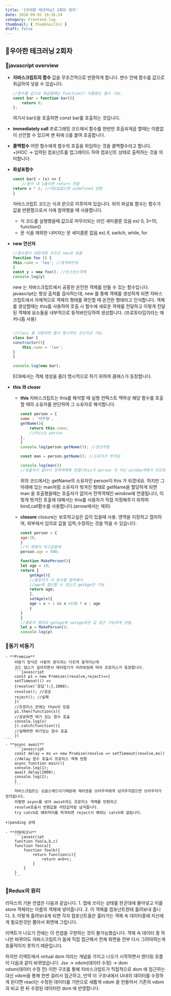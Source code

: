 ```yaml
---
title: '[우아한 테크러닝] 2회차 정리'
date: 2020-09-03 19:36:24
category: Frontend_log
thumbnail: { thumbnailSrc }
draft: false
---
```



## 🌟우아한 테크러닝 2회차

### 🎯javascript overview
- **자바스크립트의 함수**
    값을 무조건적으로 반환하게 합니다.
    변수 안에 함수를 값으로 취급하여 넣을 수 있습니다.
    ```javascript
    //함수를 값으로 취급할떄는 function() 이름없는 함수 가능.
    const bar = function bar(){
        return 0;
    };
    ```
    여기서 bar()을 호출하면 const bar를 호출하는 것입니다.

- **immediately call**
    프로그래밍 코드에서 함수를 한번만 호출되게끔 할때는
    이름없이 선언할 수 있으며 맨 뒤에 ()를 붙여 호출합니다.

- **콜백함수**
    어떤 함수에게 함수의 호출을 위임하는 것을 콜백함수라고 합니다.
    +)HOC -> 입력된 컴포넌트를 업그레이드 하여 컴포넌트 상태로 출력하는 것을 의미합니다.

- **화살표함수**
    ```javascript
    const bar2 = (x) => {
        //함수 내 1줄이면 return 안씀
    return x * 2; //리턴값없으면 undefined 반환
    }
    ```
    자바스크립트 코드는 식과 문으로 이루어져 있습니다.
    위의 화살표 함수는 함수가 값을 반환함으로서 식에 참여했을 때 사용합니다.
    
    - 식
    코드를 실행했을때 값으로 마무리되는 라인
    세미콜론 있음
    ex) 0, 3+10, function()
    - 문
    식을 제외한 나머자는 문 
    세미콜론 없음
    ex) if, switch, while, for

- **new 연산자**
    ``` javascript
    //함수명이 대문자면 무조건 new로 호출
    function foo () {
    this.name = 'lee'; //동적바인딩
    }
    const y = new foo(); //인스턴스객체
    console.log(y)
    ```
    new 는 자바스크립트에서 공증한 온전한 객체를 만들 수 있는 함수입니다.
    javascript는 항상 출처를 검사하는데, new 를 통해 객체를 생성하게 되면 
    자바스크립트에서 자체적으로 객체의 형태를 확인할 때 온전한 형태라고 인식합니다.
    객체를 생성할때는 this를 사용하여 호출 시 함수에 새로운 객체를 전달하고
    이렇게 전달 된 객체에 요소들을 내부적으로 동적바인딩하여 생성합니다.
    (프로토타입이라는 매커니즘 사용)

    ```javascript

    //class 를 사용하면 좀더 명시적인 코드작성 가능.
    class bar {
    constructor(){
        this.name = 'lee';
    }
    }

    console.log(new bar);
    ```
    EC6에서는 객체 생성을 좀더 명시적으로 하기 위하여 클래스가 등장합니다.

- **this 와 closer**
    - **this**
        자바스크립트는 this를 해석할 때 실행 컨택스트 맥락상 
        해당 함수를 호출할 때의 소유자를 판단하여 그 소유자로 해석합니다.
        
        ```javascript
        const person = {
        name : '이주형',
        getName(){
            return this.name;
            //this는 person   
        },
        }
        console.log(person.getName()); //정상작동

        const man = person.getName(); //소유자가 벗겨짐

        console.log(man())
        //호출자가 없어서 전역객체에 연결(this가 person 이 아닌 window객체가 되므로 에러)
        ```
        위의 코드에서는 getName의 소유자인 person이 this 가 되겠네요.
        하지만 그 아래에 있는 man처럼 소유자가 벗겨진 형태로 getName을 할당하게 되면
        man 을 호출했을때는 호출자가 없어서 전역객체인 window에 연결됩니다, 
        이렇게 벗겨진 호출에 대해서는 this를 사용자가 직접 지정해주기 위하여
        bind,call함수를 사용합니다.(arrow에서는 제외)

    - **closure**
        closure는 보호하고싶은 값이 있을때 사용. 
        영역을 지정하고 캡처하여, 외부에서 임의로 값을 입력,수정하는 것을 막을 수 있습니다.
        ```javascript
        const person = {
        age:10,
        }
        //이 명령어 막고싶을때
        person.age = 500;

        function MakePerson(){
        let age = 10;
        return {
            getAge(){
            //클로저가 이 함수를 캡쳐해서
            //age에 접근할 수 있는건 getAge만 가능
            return age;
            },
            setAge(x){
            age = x > 1 && x <130 ? x : age
            }
        }
        }
        //클로저 캡처로 getage와 setage로만 값 접근 가능하게 만듬. 
        let p = MakePerson();
        console.log(p)
        ```
### 🎯동기 비동기
    - **Promise**
        비동기 방식은 사람의 생각과는 다르게 움직이는데
        코드 뎁스가 깊어지면서 에러잡기가 어려워짐에 따라 프로미스가 등장합니다.
        ```javascript
        const p1 = new Promise((resolve,reject)=>{
        setTimeout(() => 
        {resolve('응답');},1000);
        resolve(); //성공
        reject(); //실패
        })
        //프로미스 안에는 then이 있음
        p1.then(function(x){
        //성공하면 여기 있는 함수 호출
        console.log(x)
        }).catch(function(){
        //실패하면 여기있는 함수 호출
        })
    ```
    - **async await**
        ```javascript
        const delay = ms => new Promise(resolve => setTimeout(resolve,ms))
        //delay 함수 호출시 프로미스 객체 반환
        async function main(){
        console.log(1);
        await delay(2000);
        console.log(2);
        }
        ```
        자바스크립트는 싱글스레드이기때문에 제어권을 브라우저에게 넘겨주지않으면 브라우저가 정지됩니다.
        이럴땐 async를 넣어 awiat라는 프로미스 객체를 반환하고
        resolve호출시 반환값을 리턴값처럼 넘겨줍니다.
        try catch로 예외처리를 하게되면 reject시 예외는 catch에 걸립니다.

    +)pending 상태

    - **커링테크닉**
        ```javascript
        function foo(a,b,c)
        function foo(a){
            function foo(b){
                return function(c){
                    return a+b+c;
                }
            }
        }
        ```


### 🎯Redux의 원리
리덕스의 기본 컨셉은 다음과 같습니다.
    1. 앱에 쓰이는 상태를 한군데에 몰아넣고 이를 store 객체라는 이름의 객체에 넣어줍니다.
    2. 이 객체를 컴포넌트한테 흘려보내 줍니다.
    3. 이렇게 흘려보내게 되면 각자 컴포넌트들은 흘러가는 객체 속 데이터중에 
    자신에게 필요한것만 뽑아서 화면에 그립니다.

리액트가 나오기 전에는 이 컨셉을 구현하는 것이 불가능했습니다. 
객체 속 데이터 중 하나만 바뀌어도 자바스크립트가 돔에 직접 접근해서
전체 화면을 전부 다시 그려야하는게 효율적이지 못하기 때문입니다.

하지만 리액트에서 virtual dom 이라는 개념을 가지고 나오기 시작하면서
랜더링 흐름이 다음과 같이 바뀌었습니다.
Jsx -> vdom(데이터 수정) -> dom  
        vdom(데이터 수정 전)
이런 구조를 통해 자바스크립트가 직접적으로 dom 에 접근하는 대신 
vdom을 통해 한번 걸러서 접근하고, 만약 이 구조내에서 Ui내의 데이터를 수정하게 된다면
react는 수정된 데이터를 기반으로 새롭게 vdom 을 만들어서 기존의 vdom과 비교 한 뒤 
수정된 데이터만 dom 에 반영합니다.  
